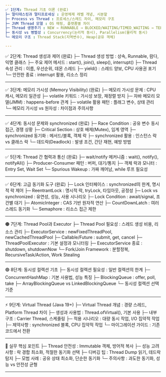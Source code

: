 ```yaml
---
✅ 1단계: Thread 기초 이론 (완료)
├─ 멀티태스킹과 멀티프로세싱 : 운영체제 레벨 개념, 시분할
├─ Process vs Thread : 프로세스/스레드 차이, 메모리 구조
├─ JVM Thread 모델 : OS 매핑, 플랫폼별 차이
├─ Thread 생명주기 : NEW → RUNNABLE → BLOCKED/WAITING/TIMED_WAITING → TERMINATED
├─ 동시성 vs 병렬성 : Concurrency(논리적 동시), Parallelism(물리적 동시)
└─ 메모리 구조 : Thread Stack(지역변수), Heap(공유 객체)

---
```

✅ 2단계: Thread 생성과 제어 (완료)
├─ Thread 생성 방법 : 상속, Runnable, 람다, 익명 클래스
├─ 주요 제어 메서드 : start(), join(), sleep(), interrupt()
├─ Thread 속성 관리 : 이름, 우선순위, 데몬 스레드
├─ yield() : 스레드 양보, CPU 사용권 포기
└─ 안전한 종료 : interrupt 활용, 리소스 정리

---
✅ 3단계: 메모리 가시성 (Memory Visibility) (완료)
├─ 메모리 가시성 문제 : CPU 캐시, 메모리 일관성
├─ volatile 키워드 : 가시성 보장, 재정렬 방지
├─ 자바 메모리 모델(JMM) : happens-before 관계
├─ volatile 활용 패턴 : 플래그 변수, 상태 관리
└─ 메모리 가시성 vs 원자성 : 차이점과 주의사항

---
✅ 4단계: 동시성 문제와 synchronized (완료)
├─ Race Condition : 공유 변수 동시 접근, 경쟁 상황
├─ Critical Section : 상호 배제(Mutex), 임계 영역
├─ synchronized 동기화 : 메서드/블록, 객체 락
├─ synchronized 활용 : 인스턴스 락 vs 클래스 락
└─ 데드락(Deadlock) : 발생 조건, 간단 재현, 예방 방법

---
✅ 5단계: Thread 간 협력과 통신 (완료)
├─ wait/notify 메커니즘 : wait(), notify(), notifyAll()
├─ Producer-Consumer 패턴 : 버퍼, 대기/통지
├─ 객체 락과 모니터 : Entry Set, Wait Set
└─ Spurious Wakeup : 가짜 깨어남, while 루프 필요성

---
✅ 6단계: 고급 동기화 도구 (완료)
├─ Lock 인터페이스 : synchronized의 한계, 명시적 락 제어 
├─ ReentrantLock : 명시적 락, tryLock, 타임아웃, 공정성 
├─ Lock vs synchronized : 유연성, 성능, 사용 시나리오 
├─ Lock Condition : await/signal, 조건별 대기 
├─ AtomicInteger : CAS 기반 원자적 연산
├─ CountDownLatch : 여러 스레드 동기화
└─ Semaphore : 리소스 접근 제한

---
🟤 7단계: Thread Pool과 Executor
├─ Thread Pool 필요성 : 스레드 생성 비용, 리소스 관리
├─ ExecutorService : newFixedThreadPool, newCachedThreadPool
├─ Callable/Future : submit, get, cancel
├─ ThreadPoolExecutor : 기본 설정과 모니터링
├─ ExecutorService 종료 : shutdown, shutdownNow
└─ Fork/Join Framework : 분할정복, RecursiveTask/Action, Work Stealing

---
🟢 8단계: 동시성 컬렉션 기초
├─ 동시성 컬렉션 필요성 : 일반 컬렉션의 한계
├─ ConcurrentHashMap : 기본 사용법, 성능 특징
├─ BlockingQueue : offer, poll, take
├─ ArrayBlockingQueue vs LinkedBlockingQueue
└─ 동시성 컬렉션 선택 기준

---
⚡ 9단계: Virtual Thread (Java 19+)
├─ Virtual Thread 개념 : 경량 스레드, Platform Thread 차이
├─ 생성과 사용법 : Thread.ofVirtual(), 기본 사용
├─ 내부 구조 : Carrier Thread, 스케줄링
├─ 적용 시나리오 : 대량 동시 작업, I/O 집약적 작업
├─ 제약사항 : synchronized 블록, CPU 집약적 작업
└─ 마이그레이션 가이드 : 기존 코드에서 전환

---
🎯 실무 핵심 포인트
├─ Thread 안전성 : Immutable 객체, 방어적 복사
├─ 성능 고려사항 : 락 경합 최소화, 적절한 동기화 선택
├─ 디버깅 팁 : Thread Dump 읽기, 데드락 탐지
├─ 모범 사례 : 공유 상태 최소화, 단순한 동기화
└─ 주의사항 : 과도한 동기화, 성능 vs 안전성 균형

---